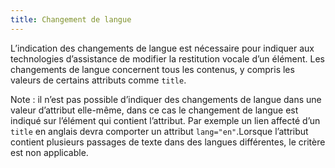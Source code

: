 ```yaml
---
title: Changement de langue 
---
```


L’indication des changements de langue est nécessaire pour indiquer aux
technologies d’assistance de modifier la restitution vocale d’un élément. Les
changements de langue concernent tous les contenus, y compris les valeurs de
certains attributs comme `title`.

Note : il n’est pas possible d’indiquer des changements de langue dans une
valeur d’attribut elle-même, dans ce cas le changement de langue est indiqué
sur l’élément qui contient l’attribut. Par exemple un lien affecté d’un
`title` en anglais devra comporter un attribut `lang="en"`.Lorsque
l’attribut contient plusieurs passages de texte dans des langues différentes,
le critère est non applicable.

